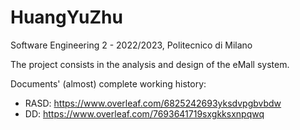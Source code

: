 # HuangYuZhu
Software Engineering 2 - 2022/2023, Politecnico di Milano


The project consists in the analysis and design of the eMall system. 


Documents' (almost) complete working history:
- RASD: https://www.overleaf.com/6825242693yksdvpgbvbdw
- DD: https://www.overleaf.com/7693641719sxgkksxnpqwq
